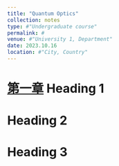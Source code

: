 ```yaml
---
title: "Quantum Optics"
collection: notes
type: #"Undergraduate course"
permalink: #
venue: #"University 1, Department"
date: 2023.10.16
location: #"City, Country"
---
```

[第一章](https://github.com/Heyy311/Heyy311.github.io/files/量子光学.pdf)
Heading 1
======

Heading 2
======

Heading 3
======